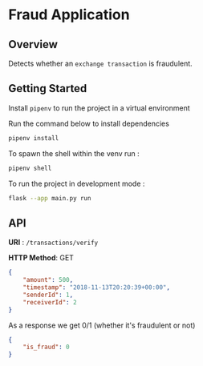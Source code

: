 # Fraud Application

## Overview 

Detects whether an `exchange transaction` is fraudulent.


## Getting Started

Install `pipenv` to run the project in a virtual environment

Run the command below to install dependencies
```bash
pipenv install
```

To spawn the shell within the venv run :

```bash
pipenv shell
```

To run the project in development mode :

```bash
flask --app main.py run
```

## API

**URI** : `/transactions/verify`

**HTTP Method**: GET

```json
{
	"amount": 500,
	"timestamp": "2018-11-13T20:20:39+00:00",
	"senderId": 1,
	"receiverId": 2
}
```

As a response we get 0/1 (whether it's fraudulent or not)

```json
{
    "is_fraud": 0
}
```